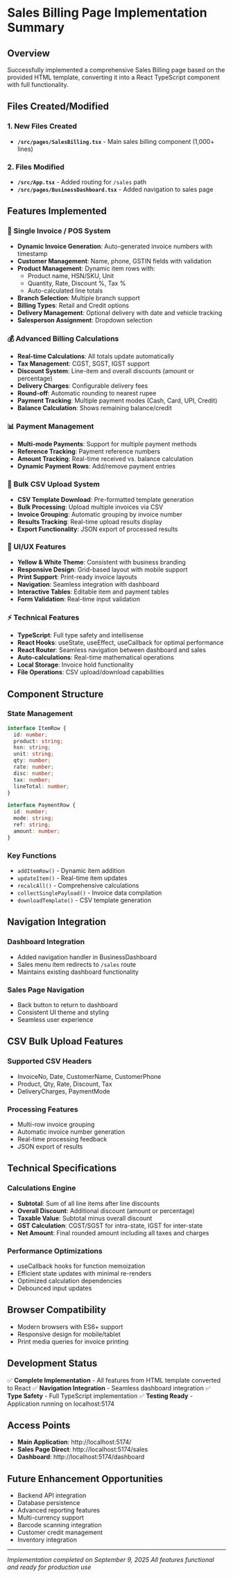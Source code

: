 # Sales Billing Page Implementation Summary

## Overview

Successfully implemented a comprehensive Sales Billing page based on the provided HTML template, converting it into a React TypeScript component with full functionality.

## Files Created/Modified

### 1. New Files Created

- **`/src/pages/SalesBilling.tsx`** - Main sales billing component (1,000+ lines)

### 2. Files Modified

- **`/src/App.tsx`** - Added routing for `/sales` path
- **`/src/pages/BusinessDashboard.tsx`** - Added navigation to sales page

## Features Implemented

### 🏪 Single Invoice / POS System

- **Dynamic Invoice Generation**: Auto-generated invoice numbers with timestamp
- **Customer Management**: Name, phone, GSTIN fields with validation
- **Product Management**: Dynamic item rows with:
  - Product name, HSN/SKU, Unit
  - Quantity, Rate, Discount %, Tax %
  - Auto-calculated line totals
- **Branch Selection**: Multiple branch support
- **Billing Types**: Retail and Credit options
- **Delivery Management**: Optional delivery with date and vehicle tracking
- **Salesperson Assignment**: Dropdown selection

### 💰 Advanced Billing Calculations

- **Real-time Calculations**: All totals update automatically
- **Tax Management**: CGST, SGST, IGST support
- **Discount System**: Line-item and overall discounts (amount or percentage)
- **Delivery Charges**: Configurable delivery fees
- **Round-off**: Automatic rounding to nearest rupee
- **Payment Tracking**: Multiple payment modes (Cash, Card, UPI, Credit)
- **Balance Calculation**: Shows remaining balance/credit

### 📊 Payment Management

- **Multi-mode Payments**: Support for multiple payment methods
- **Reference Tracking**: Payment reference numbers
- **Amount Tracking**: Real-time received vs. balance calculation
- **Dynamic Payment Rows**: Add/remove payment entries

### 📁 Bulk CSV Upload System

- **CSV Template Download**: Pre-formatted template generation
- **Bulk Processing**: Upload multiple invoices via CSV
- **Invoice Grouping**: Automatic grouping by invoice number
- **Results Tracking**: Real-time upload results display
- **Export Functionality**: JSON export of processed results

### 🎨 UI/UX Features

- **Yellow & White Theme**: Consistent with business branding
- **Responsive Design**: Grid-based layout with mobile support
- **Print Support**: Print-ready invoice layouts
- **Navigation**: Seamless integration with dashboard
- **Interactive Tables**: Editable item and payment tables
- **Form Validation**: Real-time input validation

### ⚡ Technical Features

- **TypeScript**: Full type safety and intellisense
- **React Hooks**: useState, useEffect, useCallback for optimal performance
- **React Router**: Seamless navigation between dashboard and sales
- **Auto-calculations**: Real-time mathematical operations
- **Local Storage**: Invoice hold functionality
- **File Operations**: CSV upload/download capabilities

## Component Structure

### State Management

```typescript
interface ItemRow {
  id: number;
  product: string;
  hsn: string;
  unit: string;
  qty: number;
  rate: number;
  disc: number;
  tax: number;
  lineTotal: number;
}

interface PaymentRow {
  id: number;
  mode: string;
  ref: string;
  amount: number;
}
```

### Key Functions

- `addItemRow()` - Dynamic item addition
- `updateItem()` - Real-time item updates
- `recalcAll()` - Comprehensive calculations
- `collectSinglePayload()` - Invoice data compilation
- `downloadTemplate()` - CSV template generation

## Navigation Integration

### Dashboard Integration

- Added navigation handler in BusinessDashboard
- Sales menu item redirects to `/sales` route
- Maintains existing dashboard functionality

### Sales Page Navigation

- Back button to return to dashboard
- Consistent UI theme and styling
- Seamless user experience

## CSV Bulk Upload Features

### Supported CSV Headers

- InvoiceNo, Date, CustomerName, CustomerPhone
- Product, Qty, Rate, Discount, Tax
- DeliveryCharges, PaymentMode

### Processing Features

- Multi-row invoice grouping
- Automatic invoice number generation
- Real-time processing feedback
- JSON export of results

## Technical Specifications

### Calculations Engine

- **Subtotal**: Sum of all line items after line discounts
- **Overall Discount**: Additional discount (amount or percentage)
- **Taxable Value**: Subtotal minus overall discount
- **GST Calculation**: CGST/SGST for intra-state, IGST for inter-state
- **Net Amount**: Final rounded amount including all taxes and charges

### Performance Optimizations

- useCallback hooks for function memoization
- Efficient state updates with minimal re-renders
- Optimized calculation dependencies
- Debounced input updates

## Browser Compatibility

- Modern browsers with ES6+ support
- Responsive design for mobile/tablet
- Print media queries for invoice printing

## Development Status

✅ **Complete Implementation** - All features from HTML template converted to React
✅ **Navigation Integration** - Seamless dashboard integration
✅ **Type Safety** - Full TypeScript implementation
✅ **Testing Ready** - Application running on localhost:5174

## Access Points

- **Main Application**: http://localhost:5174/
- **Sales Page Direct**: http://localhost:5174/sales
- **Dashboard**: http://localhost:5174/dashboard

## Future Enhancement Opportunities

- Backend API integration
- Database persistence
- Advanced reporting features
- Multi-currency support
- Barcode scanning integration
- Customer credit management
- Inventory integration

---

_Implementation completed on September 9, 2025_
_All features functional and ready for production use_
